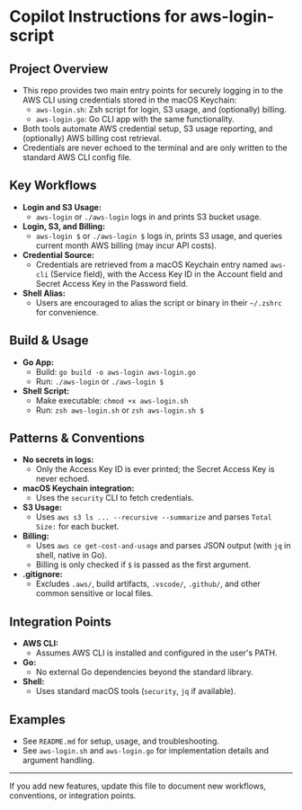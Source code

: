 # Copilot Instructions for aws-login-script

## Project Overview
- This repo provides two main entry points for securely logging in to the AWS CLI using credentials stored in the macOS Keychain:
  - `aws-login.sh`: Zsh script for login, S3 usage, and (optionally) billing.
  - `aws-login.go`: Go CLI app with the same functionality.
- Both tools automate AWS credential setup, S3 usage reporting, and (optionally) AWS billing cost retrieval.
- Credentials are never echoed to the terminal and are only written to the standard AWS CLI config file.

## Key Workflows
- **Login and S3 Usage:**
  - `aws-login` or `./aws-login` logs in and prints S3 bucket usage.
- **Login, S3, and Billing:**
  - `aws-login $` or `./aws-login $` logs in, prints S3 usage, and queries current month AWS billing (may incur API costs).
- **Credential Source:**
  - Credentials are retrieved from a macOS Keychain entry named `aws-cli` (Service field), with the Access Key ID in the Account field and Secret Access Key in the Password field.
- **Shell Alias:**
  - Users are encouraged to alias the script or binary in their `~/.zshrc` for convenience.

## Build & Usage
- **Go App:**
  - Build: `go build -o aws-login aws-login.go`
  - Run: `./aws-login` or `./aws-login $`
- **Shell Script:**
  - Make executable: `chmod +x aws-login.sh`
  - Run: `zsh aws-login.sh` or `zsh aws-login.sh $`

## Patterns & Conventions
- **No secrets in logs:**
  - Only the Access Key ID is ever printed; the Secret Access Key is never echoed.
- **macOS Keychain integration:**
  - Uses the `security` CLI to fetch credentials.
- **S3 Usage:**
  - Uses `aws s3 ls ... --recursive --summarize` and parses `Total Size:` for each bucket.
- **Billing:**
  - Uses `aws ce get-cost-and-usage` and parses JSON output (with `jq` in shell, native in Go).
  - Billing is only checked if `$` is passed as the first argument.
- **.gitignore:**
  - Excludes `.aws/`, build artifacts, `.vscode/`, `.github/`, and other common sensitive or local files.

## Integration Points
- **AWS CLI:**
  - Assumes AWS CLI is installed and configured in the user's PATH.
- **Go:**
  - No external Go dependencies beyond the standard library.
- **Shell:**
  - Uses standard macOS tools (`security`, `jq` if available).

## Examples
- See `README.md` for setup, usage, and troubleshooting.
- See `aws-login.sh` and `aws-login.go` for implementation details and argument handling.

---

If you add new features, update this file to document new workflows, conventions, or integration points.
